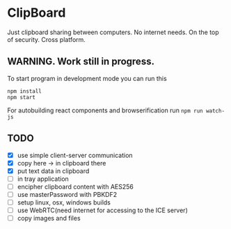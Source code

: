 # ClipBoard
Just clipboard sharing between computers. No internet needs. On the top of security. Cross platform.

## WARNING. Work still in progress.

To start program in development mode you can run this

```
npm install
npm start
```

For autobuilding react components and browserification run `npm run watch-js`


## TODO
- [x] use simple client-server communication
- [x] copy here -> in clipboard there
- [x] put text data in clipboard
- [ ] in tray application
- [ ] encipher clipboard content with AES256
- [ ] use masterPassword with PBKDF2
- [ ] setup linux, osx, windows builds
- [ ] use WebRTC(need internet for accessing to the ICE server)
- [ ] copy images and files
